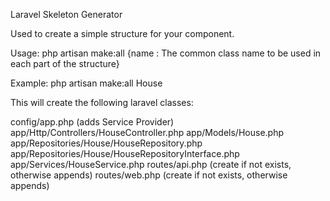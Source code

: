 Laravel Skeleton Generator

Used to create a simple structure for your component.

Usage: php artisan make:all {name : The common class name to be used in each part of the structure}

Example: php artisan make:all House

This will create the following laravel classes:

config/app.php (adds Service Provider)
app/Http/Controllers/HouseController.php
app/Models/House.php
app/Repositories/House/HouseRepository.php
app/Repositories/House/HouseRepositoryInterface.php
app/Services/HouseService.php
routes/api.php (create if not exists, otherwise appends)
routes/web.php (create if not exists, otherwise appends)
